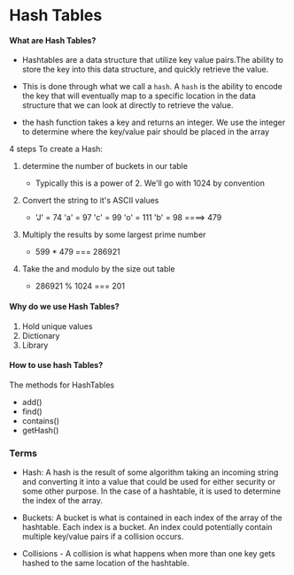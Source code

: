 # Hash Tables

#### What are Hash Tables?

- Hashtables are a data structure that utilize key value pairs.The ability to store the key into this data structure, and quickly retrieve the value.

- This is done through what we call a `hash`. A `hash` is the ability to encode the key that will eventually map to a specific location in the data structure that we can look at directly to retrieve the value.

- the hash function takes a key and returns an integer. We use the integer to determine where the key/value pair should be placed in the array

4 steps To create a Hash:

1. determine the number of buckets in our table


    - Typically this is a power of 2. We'll go with 1024 by convention

2. Convert the string to it's ASCII values


    - 'J' = 74 'a' = 97 'c' = 99  'o' = 111   'b' = 98 ====> 479

3. Multiply the results by some largest prime number


    - 599 * 479  === 286921

4. Take the and modulo by the size out table


    - 286921 % 1024 === 201

#### Why do we use Hash Tables?

1. Hold unique values
2. Dictionary
3. Library

#### How to use hash Tables?

The methods for HashTables

- add()
- find()
- contains()
- getHash()

### Terms

- Hash: A hash is the result of some algorithm taking an incoming string and converting it into a value that could be used for either security or some other purpose. In the case of a hashtable, it is used to determine the index of the array.

- Buckets: A bucket is what is contained in each index of the array of the hashtable. Each index is a bucket. An index could potentially contain multiple key/value pairs if a collision occurs.

- Collisions - A collision is what happens when more than one key gets hashed to the same location of the hashtable.